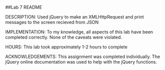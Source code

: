 ##Lab 7 README

DESCRIPTION:
	Used jQuery to make an XMLHttpRequest and print messages to the screen recieved from JSON

IMPLEMENTATION:
	To my knowledge, all aspects of this lab have been completed correctly. None of the caveats were violated.

HOURS:
	This lab took approximately 1-2 hours to complete

ACKNOWLEDGEMENTS:
	This assignment was completed individually. The jQuery online documentation was used to help with the jQuery functions.